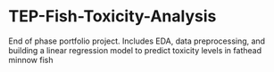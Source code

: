 # TEP-Fish-Toxicity-Analysis
End of phase portfolio project. Includes EDA, data preprocessing, and building a linear regression model to predict toxicity levels in fathead minnow fish
